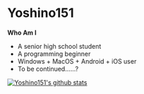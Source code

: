 # Yoshino151

**Who Am I**

- A senior high school student
- A programming beginner
- Windows  + MacOS + Android + iOS user
- To be continued......?

[![Yoshino151's github stats](https://github-readme-stats.vercel.app/api?username=yoshino151)](https://github.com/anuraghazra/github-readme-stats)
